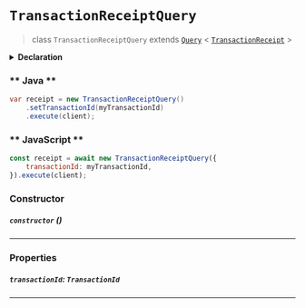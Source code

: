# `TransactionReceiptQuery`

> class `TransactionReceiptQuery` extends [`Query`](reference/core/Query.md) < [`TransactionReceipt`](reference/core/TransactionReceipt.md) >

<details>
<summary><b>Declaration</b></summary>

```typescript
class TransactionReceiptQuery extends Query<TransactionReceipt> {
    constructor();

    /* property */ transactionId: TransactionId;
}
```

</details>

<!-- tabs:start -->

### ** Java **

```java
var receipt = new TransactionReceiptQuery()
    .setTransactionId(myTransactionId)
    .execute(client);
```

### ** JavaScript **

```javascript
const receipt = await new TransactionReceiptQuery({
    transactionId: myTransactionId,
}).execute(client);
```

<!-- tabs:end -->

### Constructor

##### `constructor` ()

---

### Properties

##### `transactionId`: `TransactionId`

---
